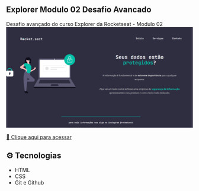 ## Explorer Modulo 02 Desafio Avancado

Desafio avançado do curso Explorer da Rocketseat - Modulo 02  
![preview](./.github/preview.png)

[🔗 Clique aqui para acessar](https://jmonteiroh.github.io/Explorer-Modulo-02-Avancado/)

## ⚙️ Tecnologias

- HTML
- CSS
- Git e Github

